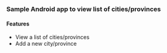 ### Sample Android app to view list of cities/provinces

#### Features
* View a list of cities/provinces
* Add a new city/province
